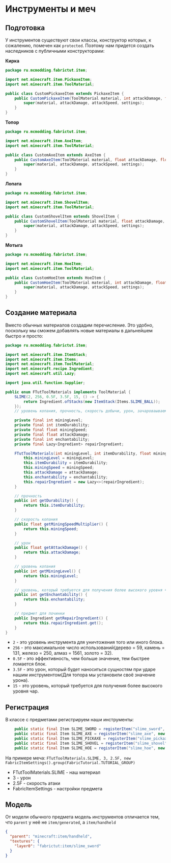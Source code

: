 # Инструменты и меч
## Подготовка
У инструментов существуют свои классы, конструктор которых, к сожалению, помечен как `protected`. Поэтому нам придется создать наследников с публичными конструкторами:

**Кирка**
```java
package ru.mcmodding.fabrictut.item;

import net.minecraft.item.PickaxeItem;
import net.minecraft.item.ToolMaterial;

public class CustomPickaxeItem extends PickaxeItem {
    public CustomPickaxeItem(ToolMaterial material, int attackDamage, float attackSpeed, Settings settings) {
        super(material, attackDamage, attackSpeed, settings);
    }
}

```
**Топор**
```java
package ru.mcmodding.fabrictut.item;

import net.minecraft.item.AxeItem;
import net.minecraft.item.ToolMaterial;

public class CustomAxeItem extends AxeItem {
    public CustomAxeItem(ToolMaterial material, float attackDamage, float attackSpeed, Settings settings) {
        super(material, attackDamage, attackSpeed, settings);
    }
}
```
**Лопата**
```java
package ru.mcmodding.fabrictut.item;

import net.minecraft.item.ShovelItem;
import net.minecraft.item.ToolMaterial;

public class CustomShovelItem extends ShovelItem {
    public CustomShovelItem(ToolMaterial material, float attackDamage, float attackSpeed, Settings settings) {
        super(material, attackDamage, attackSpeed, settings);
    }
}

```
**Мотыга**
```java
package ru.mcmodding.fabrictut.item;

import net.minecraft.item.HoeItem;
import net.minecraft.item.ToolMaterial;

public class CustomHoeItem extends HoeItem {
    public CustomHoeItem(ToolMaterial material, int attackDamage, float attackSpeed, Settings settings) {
        super(material, attackDamage, attackSpeed, settings);
    }
}

```
## Создание материала
Вместо обычных материалов создадим перечисление. Это удобно, поскольку мы сможем добавлять новые материалы в дальнейшем быстро и просто:
```java
package ru.mcmodding.fabrictut.item;

import net.minecraft.item.ItemStack;
import net.minecraft.item.Items;
import net.minecraft.item.ToolMaterial;
import net.minecraft.recipe.Ingredient;
import net.minecraft.util.Lazy;

import java.util.function.Supplier;

public enum FTutToolMaterials implements ToolMaterial {
    SLIME(2, 256, 0.5F, 3.5F, 15, () -> {
        return Ingredient.ofStacks(new ItemStack(Items.SLIME_BALL));
    });
    // уровень копания, прочность, скорость добычи, урон, зачароваываемость

    private final int miningLevel;
    private final int itemDurability;
    private final float miningSpeed;
    private final float attackDamage;
    private final int enchantability;
    private final Lazy<Ingredient> repairIngredient;

    FTutToolMaterials(int miningLevel, int itemDurability, float miningSpeed, float attackDamage, int enchantability, Supplier<Ingredient> repairIngredient) {
        this.miningLevel = miningLevel;
        this.itemDurability = itemDurability;
        this.miningSpeed = miningSpeed;
        this.attackDamage = attackDamage;
        this.enchantability = enchantability;
        this.repairIngredient = new Lazy<>(repairIngredient);
    }

    // прочность
    public int getDurability() {
        return this.itemDurability;
    }

    // скорость копания
    public float getMiningSpeedMultiplier() {
        return this.miningSpeed;
    }

    // урон
    public float getAttackDamage() {
        return this.attackDamage;
    }

    // уровень копания
    public int getMiningLevel() {
        return this.miningLevel;
    }

    // уровень, который требуется для получения более высокого уровня чар
    public int getEnchantability() {
        return this.enchantability;
    }

    // предмет для починки
    public Ingredient getRepairIngredient() {
        return this.repairIngredient.get();
    }
}
```

* `2` - это уровень инструмента для уничтожения того или иного блока.
* `256` - это максимальное число использований(дерево = 59, камень = 131, железо = 250, алмаз = 1561, золото = 32).
* `0.5F` - это эффективность, чем больше значение, тем быстрее ломается блок.
* `3.5F` - это урон, который будет наноситься сущностям при ударе нашим инструментом(Для топора мы установили своё значение урона).
* `15` - это уровень, который требуется для получения более высокого уровня чар.

## Регистрация
В классе с предметами регистрируем наши инструменты:
```java
    public static final Item SLIME_SWORD = registerItem("slime_sword", new SwordItem(FTutToolMaterials.SLIME, 3, 2.5F, new FabricItemSettings().group(FabricTutorial.TUTORIAL_GROUP)));
    public static final Item SLIME_AXE = registerItem("slime_axe", new CustomAxeItem(FTutToolMaterials.SLIME, 6.5F, 0.5F, new FabricItemSettings().group(FabricTutorial.TUTORIAL_GROUP)));
    public static final Item SLIME_PICKAXE = registerItem("slime_pickaxe", new CustomPickaxeItem(FTutToolMaterials.SLIME, 1, 0.9F, new FabricItemSettings().group(FabricTutorial.TUTORIAL_GROUP)));
    public static final Item SLIME_SHOVEL = registerItem("slime_shovel", new CustomShovelItem(FTutToolMaterials.SLIME, 2, 0.8F, new FabricItemSettings().group(FabricTutorial.TUTORIAL_GROUP)));
    public static final Item SLIME_HOE = registerItem("slime_hoe", new CustomHoeItem(FTutToolMaterials.SLIME, 2, 0.8F, new FabricItemSettings().group(FabricTutorial.TUTORIAL_GROUP)));
```
На примере меча: `FTutToolMaterials.SLIME, 3, 2.5F, new FabricItemSettings().group(FabricTutorial.TUTORIAL_GROUP)`
* FTutToolMaterials.SLIME - наш материал
* 3 - урон
* 2.5F - скорость атаки
* FabricItemSettings - настройки предмета

## Модель
От модели обычного предмета модель инструментов отличается тем, что `parent` у неё не `item/generated`, а `item/handheld`
```json
{
  "parent": "minecraft:item/handheld",
  "textures": {
    "layer0": "fabrictut:item/slime_sword"
  }
}
```